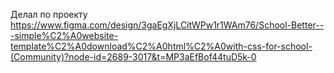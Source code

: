 Делал по проекту https://www.figma.com/design/3gaEgXjLCitWPw1r1WAm76/School-Better---simple%C2%A0website-template%C2%A0download%C2%A0html%C2%A0with-css-for-school-(Community)?node-id=2689-3017&t=MP3aEfBof44tuD5k-0
